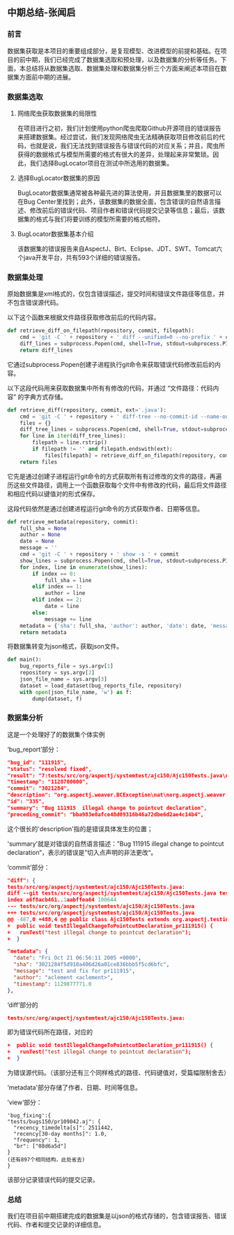 ## 中期总结-张闻启

### 前言

数据集获取是本项目的重要组成部分，是复现模型、改进模型的前提和基础。在项目的前中期，我们已经完成了数据集选取和预处理，以及数据集的分析等任务。下面，本总结将从数据集选取、数据集处理和数据集分析三个方面来阐述本项目在数据集方面前中期的进展。

### 数据集选取

1. 网络爬虫获取数据集的局限性

   在项目进行之初，我们计划使用python爬虫爬取Github开源项目的错误报告来搭建数据集。经过尝试，我们发现网络爬虫无法精确获取项目修改前后的代码，也就是说，我们无法找到错误报告与错误代码的对应关系；并且，爬虫所获得的数据格式与模型所需要的格式有很大的差异，处理起来非常繁琐。因此，我们选择BugLocator项目在测试中所选用的数据集。

2. 选择BugLocator数据集的原因

   BugLocator数据集通常被各种最先进的算法使用，并且数据集里的数据可以在Bug Center里找到；此外，该数据集的数据全面，包含错误的自然语言描述、修改前后的错误代码、项目作者和错误代码提交记录等信息；最后，该数据集的格式与我们将要训练的模型所需要的格式相符。

3. BugLocator数据集基本介绍

   该数据集的错误报告来自AspectJ、Birt、Eclipse、JDT、SWT、Tomcat六个java开发平台，共有593个详细的错误报告。

### 数据集处理

原始数据集是xml格式的，仅包含错误描述，提交时间和错误文件路径等信息，并不包含错误源代码。

以下这个函数来根据文件路径获取修改前后的代码内容。

```python
def retrieve_diff_on_filepath(repository, commit, filepath):
    cmd = 'git -C ' + repository + ' diff --unified=0 --no-prefix ' + commit + '^ ' + commit + ' -- ' + filepath
    diff_lines = subprocess.Popen(cmd, shell=True, stdout=subprocess.PIPE).stdout.read().decode('latin-1')
    return diff_lines
```

它通过subprocess.Popen创建子进程执行git命令来获取错误代码修改前后的内容。



以下这段代码用来获取数据集中所有有修改的代码，并通过 “文件路径：代码内容” 的字典方式存储。

```python
def retrieve_diff(repository, commit, ext='.java'):
    cmd = 'git -C ' + repository + ' diff-tree --no-commit-id --name-only -r ' + commit
    files = {}
    diff_tree_lines = subprocess.Popen(cmd, shell=True, stdout=subprocess.PIPE).stdout.read().decode('latin-1').split('\n')
    for line in iter(diff_tree_lines):
        filepath = line.rstrip()
        if filepath != '' and filepath.endswith(ext):
            files[filepath] = retrieve_diff_on_filepath(repository, commit, filepath)
    return files
```

它先是通过创建子进程运行git命令的方式获取所有有过修改的文件的路径，再遍历这些文件路径，调用上一个函数获取每个文件中有修改的代码，最后将文件路径和相应代码以键值对的形式保存。



这段代码依然是通过创建进程运行git命令的方式获取作者、日期等信息。

```python
def retrieve_metadata(repository, commit): 
    full_sha = None
    author = None
    date = None
    message = ''
    cmd = 'git -C ' + repository + ' show -s ' + commit
    show_lines = subprocess.Popen(cmd, shell=True, stdout=subprocess.PIPE).stdout.read().decode('latin-1').split('\n')
    for index, line in enumerate(show_lines):
        if index == 0:
            full_sha = line
        elif index == 1:
            author = line
        elif index == 2:
            date = line
        else:
            message += line
    metadata = {'sha': full_sha, 'author': author, 'date': date, 'message': message}
    return metadata
```



将数据集转变为json格式，获取json文件。

```python
def main():
    bug_reports_file = sys.argv[1]
    repository = sys.argv[2]
    json_file_name = sys.argv[3]
    dataset = load_dataset(bug_reports_file, repository)
    with open(json_file_name, 'w') as f:
        dump(dataset, f)
```



### 数据集分析

这是一个处理好了的数据集个体实例

‘bug_report’部分：

```json
"bug_id": "111915",
"status": "resolved fixed",
"result": "7:tests/src/org/aspectj/systemtest/ajc150/Ajc150Tests.java\n12:weaver/src/org/aspectj/weaver/patterns/ReferencePointcut.java",
"timestamp": "1128700000",
"commit": "3021284",
"description": "org.aspectj.weaver.BCException\nat\norg.aspectj.weaver.patterns.ReferencePointcut.concretize1(ReferencePointcut.java:306)\nat org.aspectj.weaver.patterns.Pointcut.concretize(Pointcut.java:229)\nat\norg.aspectj.weaver.patterns.ReferencePointcut.concretize1(ReferencePointcut.java:331)\nat org.aspectj.weaver.patterns.Pointcut.concretize(Pointcut.java:229)\nat org.aspectj.weaver.patterns.Pointcut.concretize(Pointcut.java:216)\nat org.aspectj.weaver.Advice.concretize(Advice.java:273)\nat org.aspectj.weaver.bcel.BcelAdvice.concretize(BcelAdvice.java:83)\nat\norg.aspectj.weaver.CrosscuttingMembers.addShadowMunger(CrosscuttingMembers.java:84)\nat\norg.aspectj.weaver.CrosscuttingMembers.addShadowMungers(CrosscuttingMembers.java:78)\nat org.aspectj.weaver.ResolvedType.collectCrosscuttingMembers(ResolvedType.java:462)\nat\norg.aspectj.weaver.CrosscuttingMembersSet.addOrReplaceAspect(CrosscuttingMembersSet.java:62)\nat org.aspectj.weaver.bcel.BcelWeaver.prepareForWeave(BcelWeaver.java:426)\nat\norg.aspectj.ajdt.internal.compiler.AjCompilerAdapter.weave(AjCompilerAdapter.java:283)\nat\norg.aspectj.ajdt.internal.compiler.AjCompilerAdapter.afterCompiling(AjCompilerAdapter.java:178)\nat\norg.aspectj.ajdt.internal.compiler.CompilerAdapter.ajc$afterReturning$org_aspectj_ajdt_internal_compiler_CompilerAdapter$2$f9cc9ca0(CompilerAdapter.aj:70)\nat org.aspectj.org.eclipse.jdt.internal.compiler.Compiler.compile(Compiler.java:367)\nat\norg.aspectj.ajdt.internal.core.builder.AjBuildManager.performCompilation(AjBuildManager.java:760)\nat\norg.aspectj.ajdt.internal.core.builder.AjBuildManager.doBuild(AjBuildManager.java:225)\nat\norg.aspectj.ajdt.internal.core.builder.AjBuildManager.batchBuild(AjBuildManager.java:151)\nat org.aspectj.ajde.internal.CompilerAdapter.compile(CompilerAdapter.java:122)\nat\norg.aspectj.ajde.internal.AspectJBuildManager$CompilerThread.run(AspectJBuildManager.java:191)\n\nBCException thrown: illegal change to pointcut declaration:\nspike.np.CommandCase.handleCommand(BindingTypePattern(spike.np.OtherHandler$MyWorld,\n0))\nwhen batch building\nBuildConfig[/home/guido/workspace/.metadata/.plugins/org.eclipse.ajdt.core/np.generated.lst]\n#Files=11",
"id": "335",
"summary": "Bug 111915  illegal change to pointcut declaration",
"preceding_commit": "bba983e0afce48d09316b46a72dbe6d2ae4c14b4",
```

这个很长的'description'指的是错误具体发生的位置；

'summary'就是对错误的自然语言描述：”Bug 111915  illegal change to pointcut declaration“，表示的错误是”切入点声明的非法更改“。



‘commit’部分：

```json
"diff": {
tests/src/org/aspectj/systemtest/ajc150/Ajc150Tests.java:
diff --git tests/src/org/aspectj/systemtest/ajc150/Ajc150Tests.java tests/src/org/aspectj/systemtest/ajc150/Ajc150Tests.java
index a6f8acb461..1aabffea64 100644
--- tests/src/org/aspectj/systemtest/ajc150/Ajc150Tests.java
+++ tests/src/org/aspectj/systemtest/ajc150/Ajc150Tests.java
@@ -487,0 +488,4 @@ public class Ajc150Tests extends org.aspectj.testing.XMLBasedAjcTestCase {
+  public void testIllegalChangeToPointcutDeclaration_pr111915() {
+	runTest("test illegal change to pointcut declaration");
+  }

"metadata": {
  "date": "Fri Oct 21 06:56:11 2005 +0000",
  "sha": "3021284f5d910a406d26a01ce836bbb5f5cd6bfc",
  "message": "test and fix for pr111915",
  "author": "aclement <aclement>",
  "timestamp": 1129877771.0
},
```

‘diff’部分的

```json
tests/src/org/aspectj/systemtest/ajc150/Ajc150Tests.java:
```

即为错误代码所在路径，对应的

```json
+  public void testIllegalChangeToPointcutDeclaration_pr111915() {
+	runTest("test illegal change to pointcut declaration");
+  }
```

为错误源代码。（该部分还有三个同样格式的路径、代码键值对，受篇幅限制舍去）

‘metadata'部分存储了作者、日期、时间等信息。



’view‘部分：

```:
'bug_fixing':{
"tests/bugs150/pr109042.aj": {
  "recency_timedelta[s]": 2511442,
  "recency[30-day months]": 1.0,
  "frequency": 1,
  "br": ["08d6a5d"]
}
(还有897个相同结构，此处省去)
}
```

该部分记录错误代码的提交记录。



### 总结

我们在项目前中期搭建完成的数据集是以json的格式存储的，包含错误报告、错误代码、作者和提交记录的详细信息。



